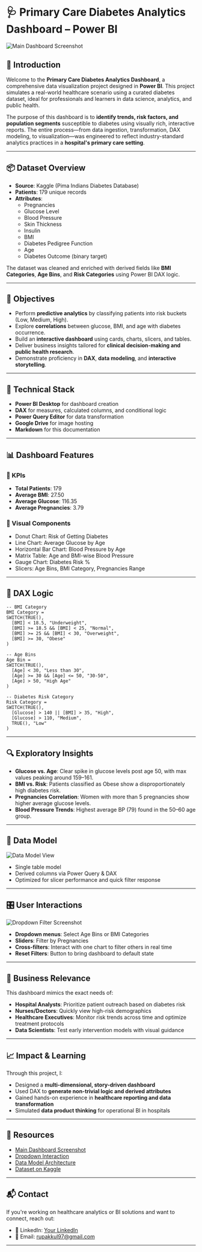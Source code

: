 
# 🩺 Primary Care Diabetes Analytics Dashboard – Power BI

![Main Dashboard Screenshot](https://drive.google.com/uc?export=view&id=1_W5S8YKSYxD0_NCpe81q4HuZkxUhoryo)

## 📘 Introduction

Welcome to the **Primary Care Diabetes Analytics Dashboard**, a comprehensive data visualization project designed in **Power BI**. This project simulates a real-world healthcare scenario using a curated diabetes dataset, ideal for professionals and learners in data science, analytics, and public health.

The purpose of this dashboard is to **identify trends, risk factors, and population segments** susceptible to diabetes using visually rich, interactive reports. The entire process—from data ingestion, transformation, DAX modeling, to visualization—was engineered to reflect industry-standard analytics practices in a **hospital's primary care setting**.

---

## 📦 Dataset Overview

- **Source**: Kaggle (Pima Indians Diabetes Database)
- **Patients**: 179 unique records
- **Attributes**:
  - Pregnancies
  - Glucose Level
  - Blood Pressure
  - Skin Thickness
  - Insulin
  - BMI
  - Diabetes Pedigree Function
  - Age
  - Diabetes Outcome (binary target)

The dataset was cleaned and enriched with derived fields like **BMI Categories**, **Age Bins**, and **Risk Categories** using Power BI DAX logic.

---

## 🧠 Objectives

- Perform **predictive analytics** by classifying patients into risk buckets (Low, Medium, High).
- Explore **correlations** between glucose, BMI, and age with diabetes occurrence.
- Build an **interactive dashboard** using cards, charts, slicers, and tables.
- Deliver business insights tailored for **clinical decision-making and public health research**.
- Demonstrate proficiency in **DAX**, **data modeling**, and **interactive storytelling**.

---

## 🔧 Technical Stack

- **Power BI Desktop** for dashboard creation
- **DAX** for measures, calculated columns, and conditional logic
- **Power Query Editor** for data transformation
- **Google Drive** for image hosting
- **Markdown** for this documentation

---

## 📊 Dashboard Features

### 🔹 KPIs
- **Total Patients**: 179
- **Average BMI**: 27.50
- **Average Glucose**: 116.35
- **Average Pregnancies**: 3.79

### 🔹 Visual Components
- Donut Chart: Risk of Getting Diabetes
- Line Chart: Average Glucose by Age
- Horizontal Bar Chart: Blood Pressure by Age
- Matrix Table: Age and BMI-wise Blood Pressure
- Gauge Chart: Diabetes Risk %
- Slicers: Age Bins, BMI Category, Pregnancies Range

---

## 🧮 DAX Logic

```DAX
-- BMI Category
BMI Category = 
SWITCH(TRUE(),
  [BMI] < 18.5, "Underweight",
  [BMI] >= 18.5 && [BMI] < 25, "Normal",
  [BMI] >= 25 && [BMI] < 30, "Overweight",
  [BMI] >= 30, "Obese"
)

-- Age Bins
Age Bin = 
SWITCH(TRUE(),
  [Age] < 30, "Less than 30",
  [Age] >= 30 && [Age] <= 50, "30-50",
  [Age] > 50, "High Age"
)

-- Diabetes Risk Category
Risk Category = 
SWITCH(TRUE(),
  [Glucose] > 140 || [BMI] > 35, "High",
  [Glucose] > 110, "Medium",
  TRUE(), "Low"
)
```

---

## 🔍 Exploratory Insights

- **Glucose vs. Age**: Clear spike in glucose levels post age 50, with max values peaking around 159–161.
- **BMI vs. Risk**: Patients classified as Obese show a disproportionately high diabetes risk.
- **Pregnancies Correlation**: Women with more than 5 pregnancies show higher average glucose levels.
- **Blood Pressure Trends**: Highest average BP (79) found in the 50–60 age group.

---

## 🧱 Data Model

![Data Model View](https://drive.google.com/uc?export=view&id=1zUolcs96PEEueIliBNYN7tdy31EzdBtS)

- Single table model
- Derived columns via Power Query & DAX
- Optimized for slicer performance and quick filter response

---

## 🎛️ User Interactions

![Dropdown Filter Screenshot](https://drive.google.com/uc?export=view&id=1sWsmf5jOvGBcgxKIqmv9iOplN5xM85ZA)

- **Dropdown menus**: Select Age Bins or BMI Categories
- **Sliders**: Filter by Pregnancies
- **Cross-filters**: Interact with one chart to filter others in real time
- **Reset Filters**: Button to bring dashboard to default state

---

## 💼 Business Relevance

This dashboard mimics the exact needs of:

- **Hospital Analysts**: Prioritize patient outreach based on diabetes risk
- **Nurses/Doctors**: Quickly view high-risk demographics
- **Healthcare Executives**: Monitor risk trends across time and optimize treatment protocols
- **Data Scientists**: Test early intervention models with visual guidance

---

## 📈 Impact & Learning

Through this project, I:

- Designed a **multi-dimensional, story-driven dashboard**
- Used DAX to **generate non-trivial logic and derived attributes**
- Gained hands-on experience in **healthcare reporting and data transformation**
- Simulated **data product thinking** for operational BI in hospitals

---

## 📎 Resources

- [Main Dashboard Screenshot](https://drive.google.com/file/d/1_W5S8YKSYxD0_NCpe81q4HuZkxUhoryo/view?usp=sharing)
- [Dropdown Interaction](https://drive.google.com/file/d/1sWsmf5jOvGBcgxKIqmv9iOplN5xM85ZA/view?usp=sharing)
- [Data Model Architecture](https://drive.google.com/file/d/1zUolcs96PEEueIliBNYN7tdy31EzdBtS/view?usp=sharing)
- [Dataset on Kaggle](https://www.kaggle.com/datasets/uciml/pima-indians-diabetes-database)

---

## 📬 Contact

If you're working on healthcare analytics or BI solutions and want to connect, reach out:

- 💼 LinkedIn: [Your LinkedIn](https://www.linkedin.com/in/rupak-kulkarni/)
- 📧 Email: rupakkul97@gmail.com

---


